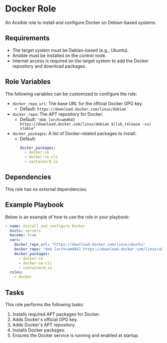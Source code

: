 # Docker Role

An Ansible role to install and configure Docker on Debian-based systems.

## Requirements

- The target system must be Debian-based (e.g., Ubuntu).
- Ansible must be installed on the control node.
- Internet access is required on the target system to add the Docker repository and download packages.

## Role Variables

The following variables can be customized to configure the role:

- `docker_repo_url`: The base URL for the official Docker GPG key.
  - Default: `https://download.docker.com/linux/debian`
- `docker_repo`: The APT repository for Docker.
  - Default: `"deb [arch=amd64] https://download.docker.com/linux/debian $(lsb_release -cs) stable"`
- `docker_packages`: A list of Docker-related packages to install.
  - Default: 
    ```yaml
    docker_packages:
      - docker-ce
      - docker-ce-cli
      - containerd.io
    ```

## Dependencies

This role has no external dependencies.

## Example Playbook

Below is an example of how to use the role in your playbook:

```yaml
- name: Install and configure Docker
  hosts: servers
  become: true
  vars:
    docker_repo_url: "https://download.docker.com/linux/ubuntu"
    docker_repo: "deb [arch=amd64] https://download.docker.com/linux/ubuntu $(lsb_release -cs) stable"
    docker_packages:
      - docker-ce
      - docker-ce-cli
      - containerd.io
  roles:
    - docker
```

## Tasks

This role performs the following tasks:

1. Installs required APT packages for Docker.
2. Adds Docker's official GPG key.
3. Adds Docker's APT repository.
4. Installs Docker packages.
5. Ensures the Docker service is running and enabled at startup.